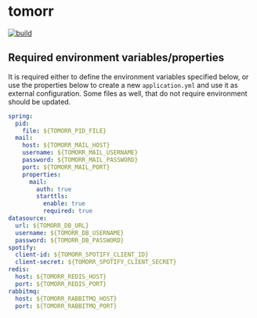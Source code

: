 # tomorr
[![build](https://github.com/kushtrimh/tomorr/actions/workflows/maven.yml/badge.svg)](https://github.com/kushtrimh/tomorr/actions/workflows/maven.yml)

## Required environment variables/properties

It is required either to define the environment variables specified below, or use the properties below to create a new `application.yml` and use it as external configuration.
Some files as well, that do not require environment should be updated.

```yaml
spring:
  pid:
    file: ${TOMORR_PID_FILE}
  mail:
    host: ${TOMORR_MAIL_HOST}
    username: ${TOMORR_MAIL_USERNAME}
    password: ${TOMORR_MAIL_PASSWORD}
    port: ${TOMORR_MAIL_PORT}
    properties:
      mail:
        auth: true
        starttls:
          enable: true
          required: true
datasource:
  url: ${TOMORR_DB_URL}
  username: ${TOMORR_DB_USERNAME}
  password: ${TOMORR_DB_PASSWORD}
spotify:
  client-id: ${TOMORR_SPOTIFY_CLIENT_ID}
  client-secret: ${TOMORR_SPOTIFY_CLIENT_SECRET}
redis:
  host: ${TOMORR_REDIS_HOST}
  port: ${TOMORR_REDIS_PORT}
rabbitmq:
  host: ${TOMORR_RABBITMQ_HOST}
  port: ${TOMORR_RABBITMQ_PORT}
```
